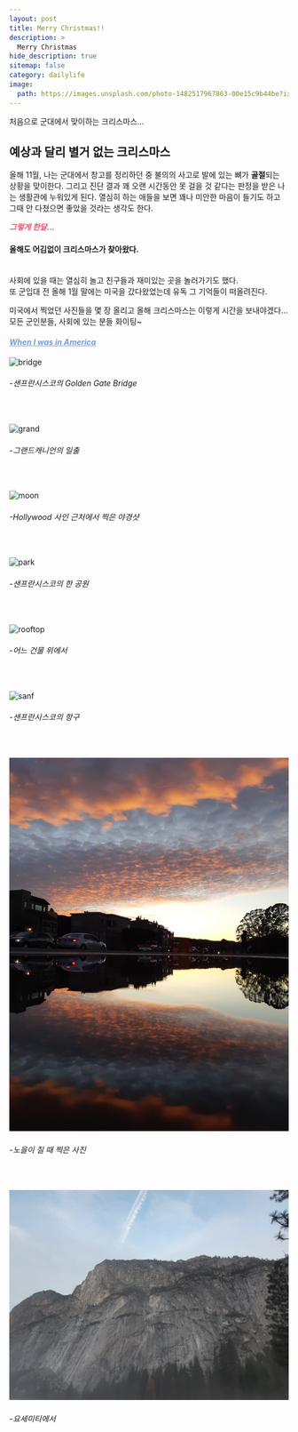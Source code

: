 ```yaml
---
layout: post
title: Merry Christmas!!
description: >
  Merry Christmas
hide_description: true
sitemap: false
category: dailylife
image:
  path: https://images.unsplash.com/photo-1482517967863-00e15c9b44be?ixid=MXwxMjA3fDB8MHxwaG90by1wYWdlfHx8fGVufDB8fHw%3D&ixlib=rb-1.2.1&auto=format&fit=crop&w=1350&q=80
---
```

처음으로 군대에서 맞이하는 크리스마스...

## 예상과 달리 별거 없는 크리스마스

올해 11월, 나는 군대에서 창고를 정리하던 중 불의의 사고로 발에 있는 뼈가 **골절**되는 상황을 맞이한다. 그리고 진단 결과 꽤 오랜 시간동안 못 걸을 것 같다는 판정을 받은 나는 생활관에 누워있게 된다. 
열심히 하는 애들을 보면 꽤나 미안한 마음이 들기도 하고 그때 안 다쳤으면 좋았을 것라는 생각도 한다.

<span style="color:#e6536b">***그렇게 한달...***</span>

#### 올해도 어김없이 크리스마스가 찾아왔다.

<br>
사회에 있을 때는 열심히 놀고 친구들과 재미있는 곳을 놀러가기도 했다.<br>
또 군입대 전 올해 1월 말에는 미국을 갔다왔었는데 유독 그 기억들이 떠올려진다.

미국에서 찍었던 사진들을 몇 장 올리고 올해 크리스마스는 이렇게 시간을 보내야겠다...<br>
모든 군인분들, 사회에 있는 분들 화이팅~

#### <span style="color:#739cd9">***<U>When I was in America</U>***</span>

![bridge]
###### -샌프란시스코의 Golden Gate Bridge
<br>

![grand]
###### -그랜드캐니언의 일출
<br>

![moon]
###### -Hollywood 사인 근처에서 찍은 야경샷
<br>

![park]
###### -샌프란시스코의 한 공원
<br>

![rooftop]
###### -어느 건물 위에서
<br>

![sanf]
###### -샌프란시스코의 항구
<br>

![sunset]
###### -노을이 질 때 찍은 사진
<br>

![yose]
###### -요세미티에서
<br>

[bridge]: ../../assets/img/blog/bridge.jpg 
[grand]: ../../assets/img/blog/grand.jpg 
[moon]: ../../assets/img/blog/moon.jpg 
[park]: ../../assets/img/blog/park.jpg 
[rooftop]: ../../assets/img/blog/rooftop.jpg 
[sanf]: ../../assets/img/blog/sanf.jpg 
[sunset]: ../../assets/img/blog/sunset.jpg 
[yose]: ../../assets/img/blog/yose.jpg 
